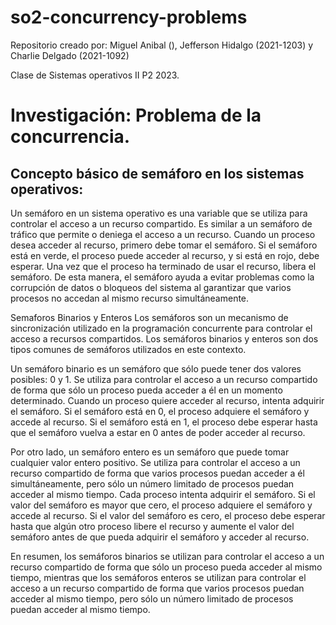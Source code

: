 # so2-concurrency-problems
Repositorio creado por: Miguel Anibal (), Jefferson Hidalgo (2021-1203) y Charlie Delgado (2021-1092)

Clase de Sistemas operativos II P2 2023.


# Investigación: Problema de la concurrencia.

## Concepto básico de semáforo en los sistemas operativos:

Un semáforo en un sistema operativo es una variable que se utiliza para controlar el acceso a un recurso compartido. Es similar a un semáforo de tráfico que permite o deniega el acceso a un recurso. Cuando un proceso desea acceder al recurso, primero debe tomar el semáforo. Si el semáforo está en verde, el proceso puede acceder al recurso, y si está en rojo, debe esperar. Una vez que el proceso ha terminado de usar el recurso, libera el semáforo. De esta manera, el semáforo ayuda a evitar problemas como la corrupción de datos o bloqueos del sistema al garantizar que varios procesos no accedan al mismo recurso simultáneamente.

Semaforos Binarios y Enteros
Los semáforos son un mecanismo de sincronización utilizado en la programación concurrente para controlar el acceso a recursos compartidos. Los semáforos binarios y enteros son dos tipos comunes de semáforos utilizados en este contexto.

Un semáforo binario es un semáforo que sólo puede tener dos valores posibles: 0 y 1. Se utiliza para controlar el acceso a un recurso compartido de forma que sólo un proceso pueda acceder a él en un momento determinado. Cuando un proceso quiere acceder al recurso, intenta adquirir el semáforo. Si el semáforo está en 0, el proceso adquiere el semáforo y accede al recurso. Si el semáforo está en 1, el proceso debe esperar hasta que el semáforo vuelva a estar en 0 antes de poder acceder al recurso.

Por otro lado, un semáforo entero es un semáforo que puede tomar cualquier valor entero positivo. Se utiliza para controlar el acceso a un recurso compartido de forma que varios procesos puedan acceder a él simultáneamente, pero sólo un número limitado de procesos puedan acceder al mismo tiempo. Cada proceso intenta adquirir el semáforo. Si el valor del semáforo es mayor que cero, el proceso adquiere el semáforo y accede al recurso. Si el valor del semáforo es cero, el proceso debe esperar hasta que algún otro proceso libere el recurso y aumente el valor del semáforo antes de que pueda adquirir el semáforo y acceder al recurso.

En resumen, los semáforos binarios se utilizan para controlar el acceso a un recurso compartido de forma que sólo un proceso pueda acceder al mismo tiempo, mientras que los semáforos enteros se utilizan para controlar el acceso a un recurso compartido de forma que varios procesos puedan acceder al mismo tiempo, pero sólo un número limitado de procesos puedan acceder al mismo tiempo.
